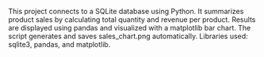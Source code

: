 This project connects to a SQLite database using Python.
It summarizes product sales by calculating total quantity and revenue per product.
Results are displayed using pandas and visualized with a matplotlib bar chart.
The script generates and saves sales_chart.png automatically.
Libraries used: sqlite3, pandas, and matplotlib.

